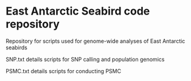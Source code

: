 # East Antarctic Seabird code repository

Repository for scripts used for genome-wide analyses of East Antarctic seabirds

SNP.txt details scripts for SNP calling and population genomics

PSMC.txt details scripts for conducting PSMC
